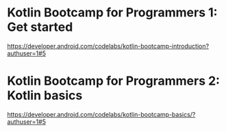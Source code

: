 # Kotlin Bootcamp for Programmers 1: Get started
https://developer.android.com/codelabs/kotlin-bootcamp-introduction?authuser=1#5

# Kotlin Bootcamp for Programmers 2: Kotlin basics
https://developer.android.com/codelabs/kotlin-bootcamp-basics/?authuser=1#5
